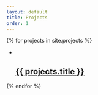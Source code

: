 ```yaml
---
layout: default
title: Projects
order: 1
---
```


{% for projects in site.projects %}
  <ul class="c-pane">
    <li>
      <a class="" href="{{ site.baseurl }}{{ projects.url }}">
        <img src="{{ site.baseurl }}/images/{{ projects.thumbnail }}.png" alt="">
        <h2>{{ projects.title }}</h2>
      </a>
    </li>
  </ul>
{% endfor %}
